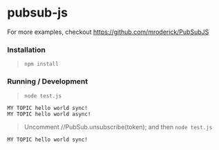 pubsub-js
=========

For more examples, checkout https://github.com/mroderick/PubSubJS

### Installation

> `npm install`

### Running / Development

> `node test.js`

```
MY TOPIC hello world sync!
MY TOPIC hello world async!
```

> Uncomment //PubSub.unsubscribe(token); and then `node test.js`

```
MY TOPIC hello world sync!
```
